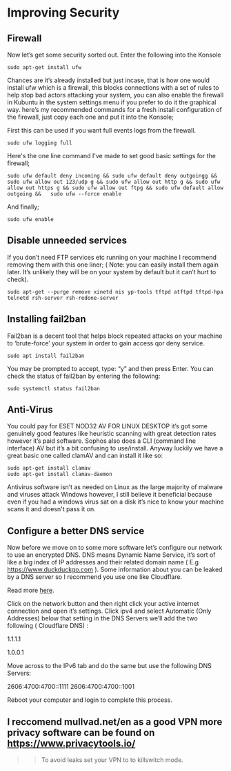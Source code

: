 # Improving Security 

## Firewall

Now let’s get some security sorted out.
Enter the following into the Konsole

	sudo apt-get install ufw

Chances are it’s already installed but just incase, that is how one would install ufw which is a firewall, 
this blocks connections with a set of rules to help stop bad actors attacking your system, 
you can also enable the firewall in Kubuntu in the system settings menu if you prefer to do it the graphical way. 
here’s my recommended commands for a fresh install configuration of the firewall, just copy each one and put it into the Konsole; 

First this can be used if you want full events logs from the firewall.

	sudo ufw logging full

Here's the one line command I've made to set good basic settings for the firewall;

	sudo ufw default deny incoming && sudo ufw default deny outgoingg && sudo ufw allow out 123/udp g && sudo ufw allow out http g && sudo ufw allow out https g && sudo ufw allow out ftpg && sudo ufw default allow outgoing &&	sudo ufw --force enable
	
And finally;

	sudo ufw enable

## Disable unneeded services

If you don’t need FTP services etc running on your machine I recommend removing them with this one liner; 
( Note: you can easily install them again later. It’s unlikely they will be on your system by default but it can’t hurt to check).

	sudo apt-get --purge remove xinetd nis yp-tools tftpd atftpd tftpd-hpa telnetd rsh-server rsh-redone-server

## Installing fail2ban 

Fail2ban is a decent tool that helps block repeated attacks on your machine to ‘brute-force’ your system in order to gain access qor deny service.

	sudo apt install fail2ban

You may be prompted to accept, type: “y” and then press Enter. You can check the status of fail2ban by entering the following:

	sudo systemctl status fail2ban

## Anti-Virus

You could pay for ESET NOD32 AV FOR LINUX DESKTOP it’s got some genuinely good features like heuristic scanning with great detection rates however it’s paid software. 
Sophos also does a CLI (command line interface) AV but it’s a bit confusing to use/install.
Anyway luckily we have a great basic one called clamAV and can install it like so:

	
	sudo apt-get install clamav
	sudo apt-get install clamav-daemon
	

Antivirus software isn’t as needed on Linux as the large majority of malware and viruses attack Windows however, 
I still believe it beneficial because even if you had a windows virus sat on a disk it’s nice to know your machine scans it and doesn't pass it on.

## Configure a better DNS service

Now before we move on to some more software let’s configure our network to use an encrypted DNS. 
DNS means Dynamic Name Service, it’s sort of like a big index of IP addresses and their related domain name ( E.g https://www.duckduckgo.com ). 
Some information about you can be leaked by a DNS server so I recommend you use one like Cloudflare. 

Read more [here](https://developers.cloudflare.com/1.1.1.1/encrypted-dns).
 
Click on the network button and then right click your active internet connection and open it’s settings. Click ipv4 and select Automatic (Only Addresses) 
below that setting in the DNS Servers we’ll add the two following ( Cloudflare DNS) :

1.1.1.1

1.0.0.1

Move across to the IPv6 tab and do the same but use the following DNS Servers:

2606:4700:4700::1111 
2606:4700:4700::1001 

Reboot your computer and login to complete this process.

## I reccomend mullvad.net/en as a good VPN more privacy software can be found on https://www.privacytools.io/ 


>> To avoid leaks set your VPN to to killswitch mode.


